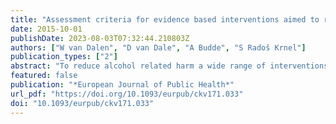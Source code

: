 ```yaml
---
title: "Assessment criteria for evidence based interventions aimed to reduce alcohol related harm: Sandra Radosš Krnel"
date: 2015-10-01
publishDate: 2023-08-03T07:32:44.210803Z
authors: ["W van Dalen", "D van Dale", "A Budde", "S Radoš Krnel"]
publication_types: ["2"]
abstract: "To reduce alcohol related harm a wide range of interventions have been developed and brought together including in EU-funded projects. Nevertheless public health policy planners lack easy access to well described interventions that are replicable and about which reasonable evidence of effectiveness in influencing drinking attitudes or behaviours are available. Joint Action on Reducing Alcohol Related Harm is an initiative under the EU health programme to take forward the work in line with the first EU Strategy on alcohol related harm. The work is carried out through a cooperation by expert organisations from 31 European countries. RARHA’s Work Package 6 aims to present a Tool Kit of interventions that have demonstrated their effectiveness, transferability and relevance."
featured: false
publication: "*European Journal of Public Health*"
url_pdf: "https://doi.org/10.1093/eurpub/ckv171.033"
doi: "10.1093/eurpub/ckv171.033"
---
```


